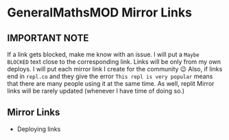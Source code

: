 # GeneralMathsMOD Mirror Links

## IMPORTANT NOTE
If a link gets blocked, make me know with an issue. I will put a `Maybe BLOCKED` text close to the corresponding link. Links will be only from my own deploys. I will put each mirror link I create for the community 😉
Also, if links end in `repl.co` and they give the error `This repl is very popular` means that there are many people using it at the same time.
As well, replit Mirror links will be rarely updated (whenever I have time of doing so.)

## Mirror Links
- Deploying links
